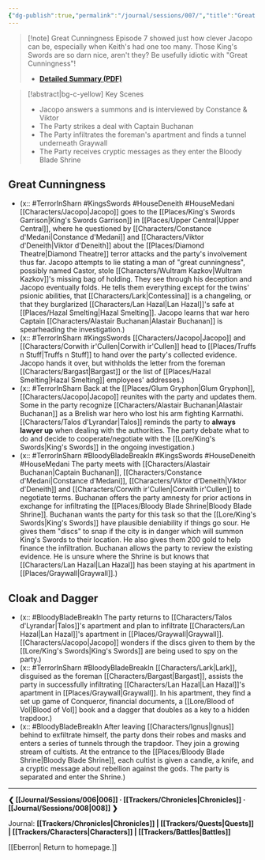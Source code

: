 ```yaml
---
{"dg-publish":true,"permalink":"/journal/sessions/007/","title":"Great Cunningness"}
---
```


> [!note] Great Cunningness
> Episode 7 showed just how clever Jacopo can be, especially when Keith's had one too many. Those King's Swords are so darn nice, aren't they? Be usefully idiotic with "Great Cunningness"!
> - **[Detailed Summary (PDF)](https://drive.google.com/file/d/1V375VVXA4yWHlm7Fp_OpPlokKiKfydcL/view?usp=sharing)**

> [!abstract|bg-c-yellow] Key Scenes
> - Jacopo answers a summons and is interviewed by Constance & Viktor
> - The Party strikes a deal with Captain Buchanan
> - The Party infiltrates the foreman's apartment and finds a tunnel underneath Graywall
> - The Party receives cryptic messages as they enter the Bloody Blade Shrine
## Great Cunningness
- (x:: #TerrorInSharn #KingsSwords #HouseDeneith #HouseMedani [[Characters/Jacopo\|Jacopo]] goes to the [[Places/King's Swords Garrison\|King's Swords Garrison]] in [[Places/Upper Central\|Upper Central]], where he questioned by [[Characters/Constance d'Medani\|Constance d'Medani]] and [[Characters/Viktor d'Deneith\|Viktor d'Deneith]] about the [[Places/Diamond Theatre\|Diamond Theatre]] terror attacks and the party's involvement thus far. Jacopo attempts to lie stating a man of "great cunningness", possibly named Castor, stole [[Characters/Wultram Kazkov\|Wultram Kazkov]]'s missing bag of holding. They see through his deception and Jacopo eventually folds. He tells them everything except for the twins' psionic abilities, that [[Characters/Lark\|Contessina]] is a changeling, or that they burglarized [[Characters/Lan Hazal\|Lan Hazal]]'s safe at [[Places/Hazal Smelting\|Hazal Smelting]]. Jacopo learns that war hero Captain [[Characters/Alastair Buchanan\|Alastair Buchanan]] is spearheading the investigation.)
- (x:: #TerrorInSharn #KingsSwords [[Characters/Jacopo\|Jacopo]] and [[Characters/Corwith ir'Cullen\|Corwith ir'Cullen]] head to [[Places/Truffs n Stuff\|Truffs n Stuff]] to hand over the party's collected evidence. Jacopo hands it over, but withholds the letter from the foreman [[Characters/Bargast\|Bargast]] or the list of [[Places/Hazal Smelting\|Hazal Smelting]] employees' addresses.)
- (x:: #TerrorInSharn Back at the [[Places/Glum Gryphon\|Glum Gryphon]], [[Characters/Jacopo\|Jacopo]] reunites with the party and updates them. Some in the party recognize [[Characters/Alastair Buchanan\|Alastair Buchanan]] as a Brelish war hero who lost his arm fighting Karrnathi. [[Characters/Talos d'Lyrandar\|Talos]] reminds the party to **always lawyer up** when dealing with the authorities. The party debate what to do and decide to cooperate/negotiate with the [[Lore/King's Swords\|King's Swords]] in the ongoing investigation.)
- (x:: #TerrorInSharn #BloodyBladeBreakIn #KingsSwords #HouseDeneith #HouseMedani The party meets with [[Characters/Alastair Buchanan\|Captain Buchanan]], [[Characters/Constance d'Medani\|Constance d'Medani]], [[Characters/Viktor d'Deneith\|Viktor d'Deneith]] and [[Characters/Corwith ir'Cullen\|Corwith ir'Cullen]] to negotiate terms. Buchanan offers the party amnesty for prior actions in exchange for infiltrating the [[Places/Bloody Blade Shrine\|Bloody Blade Shrine]]. Buchanan wants the party for this task so that the [[Lore/King's Swords\|King's Swords]] have plausible deniability if things go sour. He gives them "discs" to snap if the city is in danger which will summon King's Swords to their location. He also gives them 200 gold to help finance the infiltration. Buchanan allows the party to review the existing evidence. He is unsure where the Shrine is but knows that [[Characters/Lan Hazal\|Lan Hazal]] has been staying at his apartment in [[Places/Graywall\|Graywall]].)
## Cloak and Dagger
- (x:: #BloodyBladeBreakIn The party returns to [[Characters/Talos d'Lyrandar\|Talos]]'s apartment and plan to infiltrate [[Characters/Lan Hazal\|Lan Hazal]]'s apartment in [[Places/Graywall\|Graywall]]. [[Characters/Jacopo\|Jacopo]] wonders if the discs given to them by the [[Lore/King's Swords\|King's Swords]] are being used to spy on the party.)
- (x:: #TerrorInSharn #BloodyBladeBreakIn [[Characters/Lark\|Lark]], disguised as the foreman [[Characters/Bargast\|Bargast]], assists the party in successfully infiltrating [[Characters/Lan Hazal\|Lan Hazal]]'s apartment in [[Places/Graywall\|Graywall]]. In his apartment, they find a set up game of Conqueror, financial documents, a [[Lore/Blood of Vol\|Blood of Vol]] book and a dagger that doubles as a key to a hidden trapdoor.)
- (x:: #BloodyBladeBreakIn After leaving [[Characters/Ignus\|Ignus]] behind to exfiltrate himself, the party dons their robes and masks and enters a series of tunnels through the trapdoor. They join a growing stream of cultists. At the entrance to the [[Places/Bloody Blade Shrine\|Bloody Blade Shrine]], each cultist is given a candle, a knife, and a cryptic message about rebellion against the gods. The party is separated and enter the Shrine.)
---
**❮ [[Journal/Sessions/006\|006]] · [[Trackers/Chronicles\|Chronicles]] ·  [[Journal/Sessions/008\|008]] ❯**

Journal: **[[Trackers/Chronicles\|Chronicles]] | [[Trackers/Quests\|Quests]] |  [[Trackers/Characters\|Characters]] | [[Trackers/Battles\|Battles]]**

[[Eberron\| Return to homepage.]]